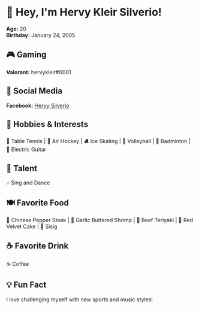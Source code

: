 # 👋 Hey, I'm Hervy Kleir Silverio!
**Age:** 20  
**Birthday:** January 24, 2005  

## 🎮 Gaming  
**Valorant:** hervykleir#0001  

## 📘 Social Media  
**Facebook:** [Hervy Silverio](https://www.facebook.com/)  

## 🎯 Hobbies & Interests  
🏓 Table Tennis | 🎯 Air Hockey | ⛸️ Ice Skating | 🏐 Volleyball | 🏸 Badminton | 🎸 Electric Guitar  

## 🎤 Talent  
🎶 Sing and Dance  

## 🍽️ Favorite Food  
🥩 Chinese Pepper Steak | 🍤 Garlic Buttered Shrimp | 🍱 Beef Teriyaki | 🍰 Red Velvet Cake | 🐷 Sisig  

## ☕ Favorite Drink  
☕ Coffee  

## 💡 Fun Fact  
I love challenging myself with new sports and music styles!  

